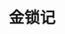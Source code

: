 ---
layout: work-detail
title: "金锁记"
sort_by_date: "2022-07-16"
work_details:
  title: "金锁记"
  location: "Woodside High School - Performing Center, Woodside, CA"
  dates:
    - "2022-07-16"
  banner_image: "/assets/imgs/works/golden-cangue/banner.png"
  poster_image: "/assets/imgs/works/golden-cangue/poster.png"
  introduction: "麻油铺曹家的大姑娘七巧出嫁了。她要嫁的人家，是城里姓姜的大户，听说世代书香，家底丰厚。街坊挤在巷子里瞧热闹，争相议论：姜家这样的官宦人家，怎么和麻油铺的结了亲？七巧的父母不在了，婚事是哥哥嫂子替她张罗的。她是个泼辣爽利的姑娘，平日里挽着袖子盘着辫子在铺子里帮忙，算账干活都是一等一的好手。别家的新媳妇出嫁都三请四催的，七巧却自己三两下地就跨进了花轿。倒是她的哥哥嫂嫂神情复杂地站在家门口抹着眼泪。不是七巧心急，实在是这眼前的生活令人向往。她暗自揣度着，自己这样能干，理家管事都不会错，一定把日子过得红红火火。更重要的是，刚才透过盖头的缝，七巧悄悄地瞧了瞧新郎倌，他骑在马上，高大挺拔，令人不禁心驰神往。真好啊！七巧想着，从今天开始，每一天都是有盼头的好日子。她不知道，就是从这天开始，她的人生掉进了深渊。"
  production_team:
    - page_title: "演员"
      members:
        - name: "演员"
          person: "李周嘉"
          role: "曹七巧"
        - name: "演员"
          person: "许天阳"
          role: "姜季泽"
        - name: "演员"
          person: "徐慧"
          role: "姜长安"
        - name: "演员"
          person: "孙研"
          role: "童世舫"
        - name: "演员"
          person: "靠靠"
          role: "三奶奶"
        - name: "演员"
          person: "董仕"
          role: "大爷"
        - name: "演员"
          person: "张找找"
          role: "大奶奶"
        - name: "演员"
          person: "周思韵"
          role: "姜长蕙"
        - name: "演员"
          person: "李佳琦"
          role: "小双"
        - name: "演员"
          person: "高宇彤"
          role: "晋大爷"
        - name: "演员"
          person: "李寅辰"
          role: "晋大年老"
        - name: "演员"
          person: "周康彦"
          role: "马师爷"
        - name: "演员"
          person: "魏子寒"
          role: "九老太爷"
        - name: "演员"
          person: "段天霖"
          role: "女同学"
        - name: "演员"
          person: "刘越洋"
          role: "女同学"
        - name: "演员"
          person: "王尤雅"
          role: "女同学"
    - page_title: "制作团队"
      members:
        - name: "制作人"
          person: "贾小荣"
        - name: "助理制作人"
          person: "蒋晓叶"
        - name: "导演"
          person: "高原"
        - name: "导演"
          person: "李泽宇"
        - name: "导演"
          person: "李云琦"
    - page_title: "后台"
      members:
        - name: "舞台监督"
          person: "孟毅"
        - name: "舞台监督助理"
          person: "曾月"
        - name: "舞台监督助理"
          person: "胡雪莹"
        - name: "舞台道具"
          person: "沈诗哲"
        - name: "舞台道具"
          person: "王尤雅"
        - name: "舞台道具"
          person: "棵未"
        - name: "舞台道具"
          person: "豆豆"
        - name: "灯光"
          person: "梁晨"
        - name: "灯光"
          person: "许瑞宁"
        - name: "灯光"
          person: "朱本正"
        - name: "灯光"
          person: "李泽宇"
        - name: "音效"
          person: "刘小叶"
        - name: "音效"
          person: "宁达非"
        - name: "音效"
          person: "王璇"
        - name: "舞台工作人员"
          person: "张茜"
        - name: "舞台工作人员"
          person: "石晰然"
        - name: "舞台工作人员"
          person: "董秋洁"
        - name: "舞台工作人员"
          person: "李寅辰"
        - name: "舞台工作人员"
          person: "高宇彤"
    - page_title: "服化团队"
      members:
        - name: "服装化妆"
          person: "李蒋蒋"
        - name: "服装化妆"
          person: "肖萍萍"
        - name: "服装化妆"
          person: "张逸飞"
        - name: "服装化妆"
          person: "张小依妮"
    - page_title: "宣传团队"
      members:
        - name: "宣传"
          person: "周梓桐"
        - name: "宣传"
          person: "李周嘉"
        - name: "宣传"
          person: "高原"
        - name: "宣传"
          person: "张逸飞"
        - name: "设计"
          person: "棵未"
        - name: "设计"
          person: "李周嘉"
    - page_title: "摄影摄像团队"
      members:
        - name: "摄像"
          person: "李扬"
        - name: "摄像"
          person: "若鹏"
    - page_title: "外联团队"
      members:
        - name: "外联"
          person: "张茜"
  youtube_video: "DRBGTnHiT5Q"
  photos:
    - image: "/assets/imgs/works/golden-cangue/1.jpg"
      caption: "演出"
    - image: "/assets/imgs/works/golden-cangue/2.jpg"
      caption: "化妆花絮"
    - image: "/assets/imgs/works/golden-cangue/3.jpg"
      caption: "演出"
    - image: "/assets/imgs/works/golden-cangue/4.jpg"
      caption: "演出"
    - image: "/assets/imgs/works/golden-cangue/5.jpg"
      caption: "演出"
    - image: "/assets/imgs/works/golden-cangue/6.jpg"
      caption: "演出"
    - image: "/assets/imgs/works/golden-cangue/7.jpg"
      caption: "演出"
    - image: "/assets/imgs/works/golden-cangue/8.jpg"
      caption: "演出"
    - image: "/assets/imgs/works/golden-cangue/9.jpg"
      caption: "演出"
---